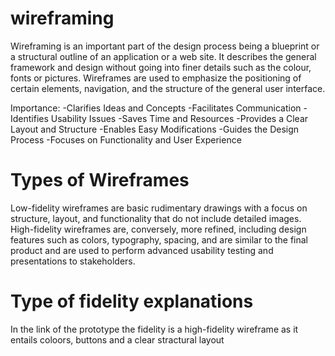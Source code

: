 # wireframing
Wireframing is an important part of the design process being a blueprint or a structural outline of an application or a web site. It describes the general framework and design without going into finer details such as the colour, fonts or pictures. Wireframes are used to emphasize the positioning of certain elements, navigation, and the structure of the general user interface.

Importance:
-Clarifies Ideas and Concepts
-Facilitates Communication
-Identifies Usability Issues
-Saves Time and Resources
-Provides a Clear Layout and Structure
-Enables Easy Modifications
-Guides the Design Process
-Focuses on Functionality and User Experience

# Types of Wireframes
Low-fidelity wireframes are basic rudimentary drawings with a focus on structure, layout, and functionality that do not include detailed images. High-fidelity wireframes are, conversely, more refined, including design features such as colors, typography, spacing, and are similar to the final product and are used to perform advanced usability testing and presentations to stakeholders.

# Type of fidelity explanations
In the link of the prototype the fidelity is a high-fidelity wireframe as it entails coloors, buttons and a clear stractural layout

# 
